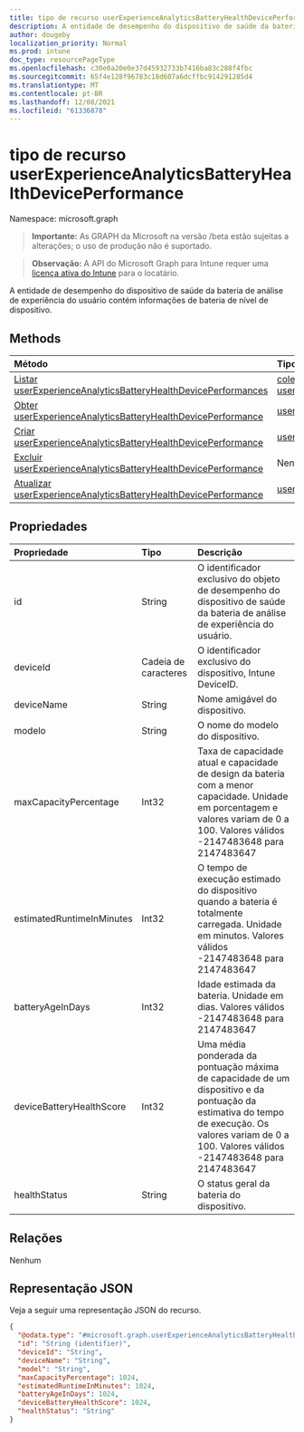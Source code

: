 ```yaml
---
title: tipo de recurso userExperienceAnalyticsBatteryHealthDevicePerformance
description: A entidade de desempenho do dispositivo de saúde da bateria de análise de experiência do usuário contém informações de bateria de nível de dispositivo.
author: dougeby
localization_priority: Normal
ms.prod: intune
doc_type: resourcePageType
ms.openlocfilehash: c30e0a20e0e37d45932733b7416ba83c288f4fbc
ms.sourcegitcommit: 65f4e128f96783c18d607a6dcffbc914291285d4
ms.translationtype: MT
ms.contentlocale: pt-BR
ms.lasthandoff: 12/08/2021
ms.locfileid: "61336878"
---
```

# <a name="userexperienceanalyticsbatteryhealthdeviceperformance-resource-type"></a>tipo de recurso userExperienceAnalyticsBatteryHealthDevicePerformance

Namespace: microsoft.graph

> **Importante:** As GRAPH da Microsoft na versão /beta estão sujeitas a alterações; o uso de produção não é suportado.

> **Observação:** A API do Microsoft Graph para Intune requer uma [licença ativa do Intune](https://go.microsoft.com/fwlink/?linkid=839381) para o locatário.

A entidade de desempenho do dispositivo de saúde da bateria de análise de experiência do usuário contém informações de bateria de nível de dispositivo.

## <a name="methods"></a>Methods
|Método|Tipo de retorno|Descrição|
|:---|:---|:---|
|[Listar userExperienceAnalyticsBatteryHealthDevicePerformances](../api/intune-devices-userexperienceanalyticsbatteryhealthdeviceperformance-list.md)|[coleção userExperienceAnalyticsBatteryHealthDevicePerformance](../resources/intune-devices-userexperienceanalyticsbatteryhealthdeviceperformance.md)|Listar propriedades e relações dos [objetos userExperienceAnalyticsBatteryHealthDevicePerformance.](../resources/intune-devices-userexperienceanalyticsbatteryhealthdeviceperformance.md)|
|[Obter userExperienceAnalyticsBatteryHealthDevicePerformance](../api/intune-devices-userexperienceanalyticsbatteryhealthdeviceperformance-get.md)|[userExperienceAnalyticsBatteryHealthDevicePerformance](../resources/intune-devices-userexperienceanalyticsbatteryhealthdeviceperformance.md)|Leia propriedades e relações do [objeto userExperienceAnalyticsBatteryHealthDevicePerformance.](../resources/intune-devices-userexperienceanalyticsbatteryhealthdeviceperformance.md)|
|[Criar userExperienceAnalyticsBatteryHealthDevicePerformance](../api/intune-devices-userexperienceanalyticsbatteryhealthdeviceperformance-create.md)|[userExperienceAnalyticsBatteryHealthDevicePerformance](../resources/intune-devices-userexperienceanalyticsbatteryhealthdeviceperformance.md)|Crie um novo [objeto userExperienceAnalyticsBatteryHealthDevicePerformance.](../resources/intune-devices-userexperienceanalyticsbatteryhealthdeviceperformance.md)|
|[Excluir userExperienceAnalyticsBatteryHealthDevicePerformance](../api/intune-devices-userexperienceanalyticsbatteryhealthdeviceperformance-delete.md)|Nenhum|Exclui um [userExperienceAnalyticsBatteryHealthDevicePerformance](../resources/intune-devices-userexperienceanalyticsbatteryhealthdeviceperformance.md).|
|[Atualizar userExperienceAnalyticsBatteryHealthDevicePerformance](../api/intune-devices-userexperienceanalyticsbatteryhealthdeviceperformance-update.md)|[userExperienceAnalyticsBatteryHealthDevicePerformance](../resources/intune-devices-userexperienceanalyticsbatteryhealthdeviceperformance.md)|Atualize as propriedades de [um objeto userExperienceAnalyticsBatteryHealthDevicePerformance.](../resources/intune-devices-userexperienceanalyticsbatteryhealthdeviceperformance.md)|

## <a name="properties"></a>Propriedades
|Propriedade|Tipo|Descrição|
|:---|:---|:---|
|id|String|O identificador exclusivo do objeto de desempenho do dispositivo de saúde da bateria de análise de experiência do usuário.|
|deviceId|Cadeia de caracteres|O identificador exclusivo do dispositivo, Intune DeviceID.|
|deviceName|String|Nome amigável do dispositivo.|
|modelo|String|O nome do modelo do dispositivo.|
|maxCapacityPercentage|Int32|Taxa de capacidade atual e capacidade de design da bateria com a menor capacidade. Unidade em porcentagem e valores variam de 0 a 100. Valores válidos -2147483648 para 2147483647|
|estimatedRuntimeInMinutes|Int32|O tempo de execução estimado do dispositivo quando a bateria é totalmente carregada. Unidade em minutos. Valores válidos -2147483648 para 2147483647|
|batteryAgeInDays|Int32|Idade estimada da bateria. Unidade em dias. Valores válidos -2147483648 para 2147483647|
|deviceBatteryHealthScore|Int32|Uma média ponderada da pontuação máxima de capacidade de um dispositivo e da pontuação da estimativa do tempo de execução. Os valores variam de 0 a 100. Valores válidos -2147483648 para 2147483647|
|healthStatus|String|O status geral da bateria do dispositivo.|

## <a name="relationships"></a>Relações
Nenhum

## <a name="json-representation"></a>Representação JSON
Veja a seguir uma representação JSON do recurso.
<!-- {
  "blockType": "resource",
  "keyProperty": "id",
  "@odata.type": "microsoft.graph.userExperienceAnalyticsBatteryHealthDevicePerformance"
}
-->
``` json
{
  "@odata.type": "#microsoft.graph.userExperienceAnalyticsBatteryHealthDevicePerformance",
  "id": "String (identifier)",
  "deviceId": "String",
  "deviceName": "String",
  "model": "String",
  "maxCapacityPercentage": 1024,
  "estimatedRuntimeInMinutes": 1024,
  "batteryAgeInDays": 1024,
  "deviceBatteryHealthScore": 1024,
  "healthStatus": "String"
}
```





